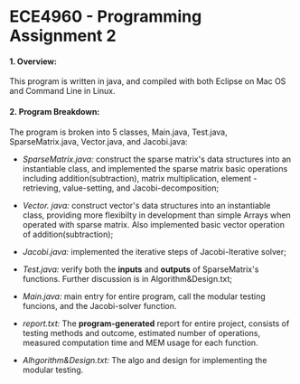 # ECE4960 - Programming Assignment 2

#### 1. Overview:

This program is written in java, and compiled with both Eclipse on Mac OS and Command Line in Linux.

#### 2. Program Breakdown:

The program is broken into 5 classes, Main.java, Test.java, SparseMatrix.java, Vector.java, and Jacobi.java:

 - *SparseMatrix.java:* construct the sparse matrix's data structures into an instantiable class, and implemented the sparse matrix basic operations including addition(subtraction), matrix multiplication, element - retrieving, value-setting, and Jacobi-decomposition;
 
 - *Vector. java:* construct vector's data structures into an instantiable class, providing more flexibilty in development than simple Arrays when operated with sparse matrix. Also implemented basic vector operation of addition(subtraction);
 
 - *Jacobi.java:* implemented the iterative steps of Jacobi-Iterative solver;
 
 - *Test.java:* verify both the **inputs** and **outputs** of SparseMatrix's functions. Further discussion is in Algorithm&Design.txt;
 
 - *Main.java:* main entry for entire program, call the modular testing funcions, and the Jacobi-solver function.

 - *report.txt:* The **program-generated** report for entire project, consists of testing methods and outcome, estimated number of operations, measured computation time and MEM usage for each function.
 
 - *Alhgorithm&Design.txt:* The algo and design for implementing the modular testing.
